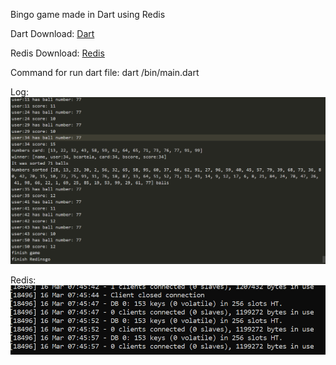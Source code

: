 Bingo game made in Dart using Redis

Dart Download:
[Dart](https://dart.dev/get-dart)

Redis Download:
[Redis](https://redis.io/download)

Command for run dart file:
dart /bin/main.dart  
  
  
Log:  
![image](img.png)  
  
  
Redis:  
![image](keys_redis.png)




